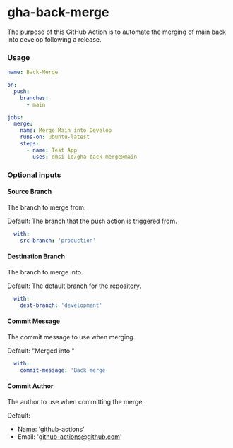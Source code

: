 # gha-back-merge

The purpose of this GitHub Action is to automate the merging of main back into develop following a release.

### Usage

```yaml
name: Back-Merge

on:
  push:
    branches:
      - main

jobs:
  merge:
    name: Merge Main into Develop
    runs-on: ubuntu-latest
    steps:
      - name: Test App
        uses: dmsi-io/gha-back-merge@main
```

### Optional inputs

#### Source Branch

The branch to merge from.

Default: The branch that the push action is triggered from.

```yaml
  with:
    src-branch: 'production'
```

#### Destination Branch

The branch to merge into.

Default: The default branch for the repository.

```yaml
  with:
    dest-branch: 'development'
```

#### Commit Message

The commit message to use when merging.

Default: "Merged <src-branch> into <dest-branch>"

```yaml
  with:
    commit-message: 'Back merge'
```

#### Commit Author

The author to use when committing the merge.

Default:
 * Name: 'github-actions'
 * Email: 'github-actions@github.com'
